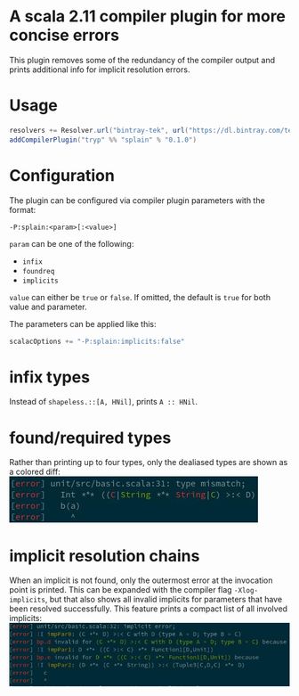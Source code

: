 # A scala 2.11 compiler plugin for more concise errors
This plugin removes some of the redundancy of the compiler output and prints
additional info for implicit resolution errors.

# Usage

```sbt
resolvers += Resolver.url("bintray-tek", url("https://dl.bintray.com/tek/maven"))(Resolver.ivyStylePatterns)
addCompilerPlugin("tryp" %% "splain" % "0.1.0")
```

# Configuration
The plugin can be configured via compiler plugin parameters with the format:
```
-P:splain:<param>[:<value>]
```
`param` can be one of the following:
* `infix`
* `foundreq`
* `implicits`

`value` can either be `true` or `false`. If omitted, the default is `true` for
both value and parameter.

The parameters can be applied like this:

```sbt
scalacOptions += "-P:splain:implicits:false"
```

# infix types
Instead of `shapeless.::[A, HNil]`, prints `A :: HNil`.

# found/required types
Rather than printing up to four types, only the dealiased types are shown as a
colored diff:
![foundreq](img/foundreq.jpg)

# implicit resolution chains
When an implicit is not found, only the outermost error at the invocation point
is printed. This can be expanded with the compiler flag `-Xlog-implicits`, but
that also shows all invalid implicits for parameters that have been resolved
successfully.
This feature prints a compact list of all involved implicits:
![implicits](img/implicits.jpg)
